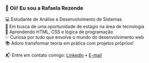 ### 👋 Oii! Eu sou a Rafaela Rezende

💻 Estudante de Análise e Desenvolvimento de Sistemas  
🎯 Em busca de uma oportunidade de estágio na área de tecnologia  
🌱 Aprendendo HTML, CSS e lógica de programação  
✨ Curiosa por tudo que envolve o mundo do desenvolvimento web  
📚 Adoro transformar teoria em prática com projetos próprios!

📬 Entre em contato comigo:
[LinkedIn]([#](https://www.linkedin.com/in/rafaela-rezende-de-oliveira-1770a3197/)) • [E-mail](rezenderafaela2002@gmail.com)
